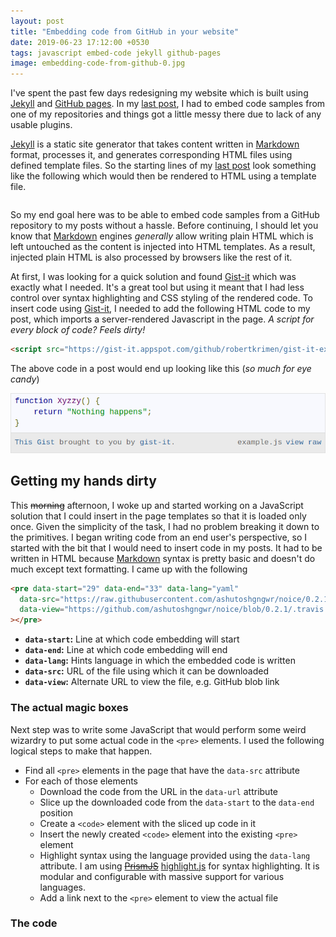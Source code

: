 ```yaml
---
layout: post
title: "Embedding code from GitHub in your website"
date: 2019-06-23 17:12:00 +0530
tags: javascript embed-code jekyll github-pages
image: embedding-code-from-github-0.jpg
---
```


I've spent the past few days redesigning my website which is built using
[Jekyll][jekyll] and [GitHub pages][github-pages]. In my [last post][last-post],
I had to embed code samples from one of my repositories and things got a little
messy there due to lack of any usable plugins.

[Jekyll][jekyll] is a static site generator that takes content written in
[Markdown][markdown] format, processes it, and generates corresponding HTML
files using defined template files. So the starting lines of my [last
post][last-post] look something like the following which would then be rendered
to HTML using a template file.

<pre data-end="9" data-lang="markdown"
  data-src="https://raw.githubusercontent.com/ashutoshgngwr/ashutoshgngwr.github.io/0cdc831f7b0e1d2f3f73e014fba707f02569d841/_posts/2019-06-21-continuos-integration-and-delivery-for-android-apps.md"
  data-view="https://github.com/ashutoshgngwr/ashutoshgngwr.github.io/blob/0cdc831f7b0e1d2f3f73e014fba707f02569d841/_posts/2019-06-21-continuos-integration-and-delivery-for-android-apps.md"
></pre>

So my end goal here was to be able to embed code samples from a GitHub
repository to my posts without a hassle. Before continuing, I should let you
know that [Markdown][markdown] engines _generally_ allow writing plain HTML
which is left untouched as the content is injected into HTML templates. As a
result, injected plain HTML is also processed by browsers like the rest of it.

At first, I was looking for a quick solution and found [Gist-it][gist-it] which
was exactly what I needed. It's a great tool but using it meant that I had less
control over syntax highlighting and CSS styling of the rendered code. To insert
code using [Gist-it][gist-it], I needed to add the following HTML code to my
post, which imports a server-rendered Javascript in the page. _A script for
every block of code? Feels dirty!_

```html
<script src="https://gist-it.appspot.com/github/robertkrimen/gist-it-example/blob/master/example.js"></script>
```

The above code in a post would end up looking like this (_so much for eye
candy_)

![gist-it preview](/assets/posts/img/embedding-code-from-github-1.jpg)

## Getting my hands dirty

This ~~morning~~ afternoon, I woke up and started working on a JavaScript
solution that I could insert in the page templates so that it is loaded only
once. Given the simplicity of the task, I had no problem breaking it down to the
primitives. I began writing code from an end user's perspective, so I started
with the bit that I would need to insert code in my posts. It had to be written
in HTML because [Markdown][markdown] syntax is pretty basic and doesn't do much
except text formatting. I came up with the following

```html
<pre data-start="29" data-end="33" data-lang="yaml"
  data-src="https://raw.githubusercontent.com/ashutoshgngwr/noice/0.2.1/.travis.yml"
  data-view="https://github.com/ashutoshgngwr/noice/blob/0.2.1/.travis.yml#L29-L33"
></pre>
```

- **`data-start`:** Line at which code embedding will start
- **`data-end`:** Line at which code embedding will end
- **`data-lang`:** Hints language in which the embedded code is written
- **`data-src`:** URL of the file using which it can be downloaded
- **`data-view`:** Alternate URL to view the file, e.g. GitHub blob link

### The actual magic boxes

Next step was to write some JavaScript that would perform some weird wizardry to
put some actual code in the `<pre>` elements. I used the following logical steps
to make that happen.

- Find all `<pre>` elements in the page that have the `data-src` attribute
- For each of those elements
  - Download the code from the URL in the `data-url` attribute
  - Slice up the downloaded code from the `data-start` to the `data-end` position
  - Create a `<code>` element with the sliced up code in it
  - Insert the newly created `<code>` element into the existing `<pre>` element
  - Highlight syntax using the language provided using the `data-lang`
    attribute. I am using ~~[PrismJS][prismjs]~~ [highlight.js][hljs] for syntax
    highlighting. It is modular and configurable with massive support for
    various languages.
  - Add a link next to the `<pre>` element to view the actual file

### The code

<pre data-start="190" data-end="217" data-lang="javascript"
  data-src="https://raw.githubusercontent.com/ashutoshgngwr/ashutoshgngwr.github.io/edeeb73916d5332a930b3314d727cd389ef5e958/_includes/scripts.html"
  data-view="https://github.com/ashutoshgngwr/ashutoshgngwr.github.io/blob/edeeb73916d5332a930b3314d727cd389ef5e958/_includes/scripts.html#L190-L217"
></pre>

<pre data-start="150" data-end="158" data-lang="javascript"
  data-src="https://raw.githubusercontent.com/ashutoshgngwr/ashutoshgngwr.github.io/edeeb73916d5332a930b3314d727cd389ef5e958/_includes/scripts.html"
  data-view="https://github.com/ashutoshgngwr/ashutoshgngwr.github.io/blob/edeeb73916d5332a930b3314d727cd389ef5e958/_includes/scripts.html#L150-L158"
></pre>

<pre data-start="128" data-end="148" data-lang="javascript"
  data-src="https://raw.githubusercontent.com/ashutoshgngwr/ashutoshgngwr.github.io/edeeb73916d5332a930b3314d727cd389ef5e958/_includes/scripts.html"
  data-view="https://github.com/ashutoshgngwr/ashutoshgngwr.github.io/blob/edeeb73916d5332a930b3314d727cd389ef5e958/_includes/scripts.html#L128-L148"
></pre>

<pre data-start="160" data-end="169" data-lang="javascript"
  data-src="https://raw.githubusercontent.com/ashutoshgngwr/ashutoshgngwr.github.io/edeeb73916d5332a930b3314d727cd389ef5e958/_includes/scripts.html"
  data-view="https://github.com/ashutoshgngwr/ashutoshgngwr.github.io/blob/edeeb73916d5332a930b3314d727cd389ef5e958/_includes/scripts.html#L160-169"
></pre>

[jekyll]: https://jekyllrb.com/
[github-pages]: https://pages.github.com/
[last-post]: /2019/06/21/continuos-integration-and-delivery-for-android-apps
[markdown]: https://en.wikipedia.org/wiki/Markdown
[gist-it]: https://gist-it.appspot.com/
[prismjs]: http://prismjs.com/
[hljs]: https://highlightjs.org/
